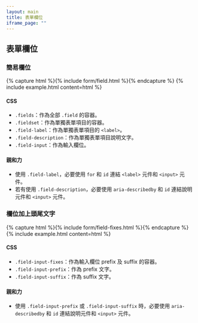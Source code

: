 ```yaml
---
layout: main
title: 表單欄位
iframe_page: ""
---
```


## 表單欄位

### 簡易欄位

{% capture html %}{% include form/field.html %}{% endcapture %}
{% include example.html content=html %}

#### CSS

- `.fields`：作為全部 `.field` 的容器。
- `.fieldset`：作為單獨表單項目的容器。
- `.field-label`：作為單獨表單項目的 `<label>`。
- `.field-description`：作為單獨表單項目說明文字。
- `.field-input`：作為輸入欄位。

#### 親和力

- 使用 `.field-label`，必要使用 `for` 和 `id` 連結 `<label>` 元件和 `<input>` 元件。
- 若有使用 `.field-description`，必要使用 `aria-describedby` 和 `id` 連結說明元件和 `<input>` 元件。

### 欄位加上頭尾文字

{% capture html %}{% include form/field-fixes.html %}{% endcapture %}
{% include example.html content=html %}

#### CSS

- `.field-input-fixes`：作為輸入欄位 prefix 及 suffix 的容器。
- `.field-input-prefix`：作為 prefix 文字。
- `.field-input-suffix`：作為 suffix 文字。

#### 親和力

- 使用 `.field-input-prefix` 或 `.field-input-suffix` 時，必要使用 `aria-describedby` 和 `id` 連結說明元件和 `<input>` 元件。